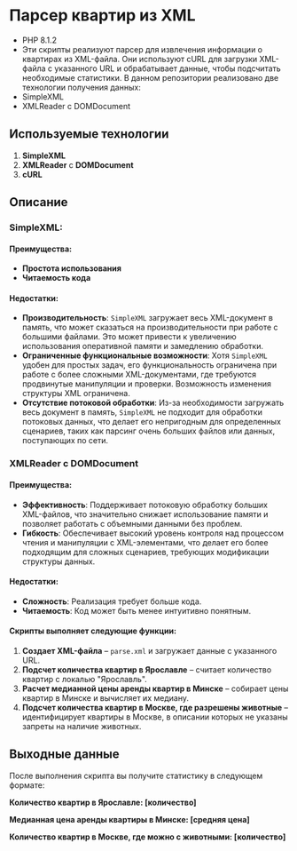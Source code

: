 # Парсер квартир из XML
- PHP 8.1.2
- Эти скрипты реализуют парсер для извлечения информации о квартирах из XML-файла. Они используют cURL для загрузки XML-файла с указанного URL и обрабатывает данные, чтобы подсчитать необходимые статистики.
  В данном репозитории реализовано две технологии получения данных: 
- SimpleXML
- XMLReader с DOMDocument

## Используемые технологии

1. **SimpleXML**
2. **XMLReader** с **DOMDocument**
3. **cURL**

## Описание

### SimpleXML:

#### Преимущества:
- **Простота использования**
- **Читаемость кода**

#### Недостатки:
- **Производительность**: `SimpleXML` загружает весь XML-документ в память, что может сказаться на производительности при работе с большими файлами. Это может привести к увеличению использования оперативной памяти и замедлению обработки.
- **Ограниченные функциональные возможности**: Хотя `SimpleXML` удобен для простых задач, его функциональность ограничена при работе с более сложными XML-документами, где требуются продвинутые манипуляции и проверки. Возможность изменения структуры XML ограничена.
- **Отсутствие потоковой обработки**: Из-за необходимости загружать весь документ в память, `SimpleXML` не подходит для обработки потоковых данных, что делает его непригодным для определенных сценариев, таких как парсинг очень больших файлов или данных, поступающих по сети.

### XMLReader с DOMDocument

#### Преимущества:
- **Эффективность**: Поддерживает потоковую обработку больших XML-файлов, что значительно снижает использование памяти и позволяет работать с объемными данными без проблем.
- **Гибкость**: Обеспечивает высокий уровень контроля над процессом чтения и манипуляции с XML-элементами, что делает его более подходящим для сложных сценариев, требующих модификации структуры данных.

#### Недостатки:
- **Сложность**: Реализация требует больше кода.
- **Читаемость**: Код может быть менее интуитивно понятным.

#### Скрипты выполняет следующие функции:

1. **Создает  XML-файла** –  `parse.xml` и загружает данные с указанного URL.
2. **Подсчет количества квартир в Ярославле** – считает количество квартир с локалью "Ярославль".
3. **Расчет медианной цены аренды квартир в Минске** – собирает цены квартир в Минске и вычисляет их медиану.
4. **Подсчет количества квартир в Москве, где разрешены животные** – идентифицирует квартиры в Москве, в описании которых не указаны запреты на наличие животных.


## Выходные данные

После выполнения скрипта вы получите статистику в следующем формате:

**Количество квартир в Ярославле: [количество]**

**Медианная цена аренды квартиры в Минске: [средняя цена]**

**Количество квартир в Москве, где можно с животными: [количество]**